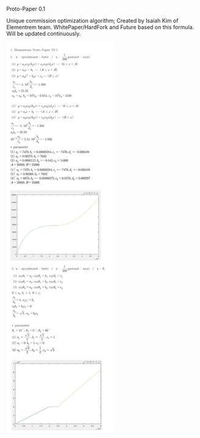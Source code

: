 Proto-Paper 0.1

Unique commission optimization algorithm; Created by Isaiah Kim of Elementrem team.
WhitePaper/HardFork and Future based on this formula. Will be updated continuously.

![](src/ELE-F01.png)
